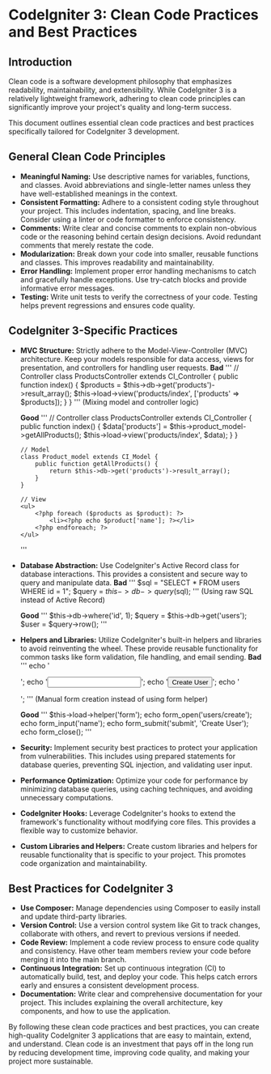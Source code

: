 # CodeIgniter 3: Clean Code Practices and Best Practices

## Introduction

Clean code is a software development philosophy that emphasizes readability, maintainability, and extensibility. While CodeIgniter 3 is a relatively lightweight framework, adhering to clean code principles can significantly improve your project's quality and long-term success.

This document outlines essential clean code practices and best practices specifically tailored for CodeIgniter 3 development.

## General Clean Code Principles

-   **Meaningful Naming:** Use descriptive names for variables, functions, and classes. Avoid abbreviations and single-letter names unless they have well-established meanings in the context.
-   **Consistent Formatting:** Adhere to a consistent coding style throughout your project. This includes indentation, spacing, and line breaks. Consider using a linter or code formatter to enforce consistency.
-   **Comments:** Write clear and concise comments to explain non-obvious code or the reasoning behind certain design decisions. Avoid redundant comments that merely restate the code.
-   **Modularization:** Break down your code into smaller, reusable functions and classes. This improves readability and maintainability.
-   **Error Handling:** Implement proper error handling mechanisms to catch and gracefully handle exceptions. Use try-catch blocks and provide informative error messages.
-   **Testing:** Write unit tests to verify the correctness of your code. Testing helps prevent regressions and ensures code quality.

## CodeIgniter 3-Specific Practices

-   **MVC Structure:** Strictly adhere to the Model-View-Controller (MVC) architecture. Keep your models responsible for data access, views for presentation, and controllers for handling user requests.
    **Bad**
    '''
        // Controller
        class ProductsController extends CI_Controller {
            public function index() {
                $products = $this->db->get('products')->result_array();
                $this->load->view('products/index', ['products' => $products]);
            }
        }
    '''
    (Mixing model and controller logic)

    **Good**
    '''
        // Controller
        class ProductsController extends CI_Controller {
            public function index() {
                $data['products'] = $this->product_model->getAllProducts();
                $this->load->view('products/index', $data);
            }
        }

        // Model
        class Product_model extends CI_Model {
            public function getAllProducts() {
                return $this->db->get('products')->result_array();
            }
        }

        // View
        <ul>
            <?php foreach ($products as $product): ?>
                <li><?php echo $product['name']; ?></li>
            <?php endforeach; ?>
        </ul>
    '''

    
-   **Database Abstraction:** Use CodeIgniter's Active Record class for database interactions. This provides a consistent and secure way to query and manipulate data.
    **Bad**
    '''
        $sql = "SELECT * FROM users WHERE id = 1";
        $query = $this->db->query($sql);
    '''
    (Using raw SQL instead of Active Record)

    **Good**
    '''
        $this->db->where('id', 1);
        $query = $this->db->get('users');
        $user = $query->row();
    '''
-   **Helpers and Libraries:** Utilize CodeIgniter's built-in helpers and libraries to avoid reinventing the wheel. These provide reusable functionality for common tasks like form validation, file handling, and email sending.
    **Bad**
    '''
        echo '<form action="users/create" method="post">';
        echo '<input type="text" name="name">';
        echo '<input type="submit" value="Create User">';
        echo '</form>';
    '''
    (Manual form creation instead of using form helper)
    
    **Good**
    '''
        $this->load->helper('form');
        echo form_open('users/create');
        echo form_input('name');
        echo form_submit('submit', 'Create User');
        echo form_close();
    '''
-   **Security:** Implement security best practices to protect your application from vulnerabilities. This includes using prepared statements for database queries, preventing SQL injection, and validating user input.
-   **Performance Optimization:** Optimize your code for performance by minimizing database queries, using caching techniques, and avoiding unnecessary computations.
-   **CodeIgniter Hooks:** Leverage CodeIgniter's hooks to extend the framework's functionality without modifying core files. This provides a flexible way to customize behavior.
-   **Custom Libraries and Helpers:** Create custom libraries and helpers for reusable functionality that is specific to your project. This promotes code organization and maintainability.

## Best Practices for CodeIgniter 3
-   **Use Composer:** Manage dependencies using Composer to easily install and update third-party libraries.
-   **Version Control:** Use a version control system like Git to track changes, collaborate with others, and revert to previous versions if needed.
-   **Code Review:** Implement a code review process to ensure code quality and consistency. Have other team members review your code before merging it into the main branch.
-   **Continuous Integration:** Set up continuous integration (CI) to automatically build, test, and deploy your code. This helps catch errors early and ensures a consistent development process.
-   **Documentation:** Write clear and comprehensive documentation for your project. This includes explaining the overall architecture, key components, and how to use the application.

By following these clean code practices and best practices, you can create high-quality CodeIgniter 3 applications that are easy to maintain, extend, and understand. Clean code is an investment that pays off in the long run by reducing development time, improving code quality, and making your project more sustainable.